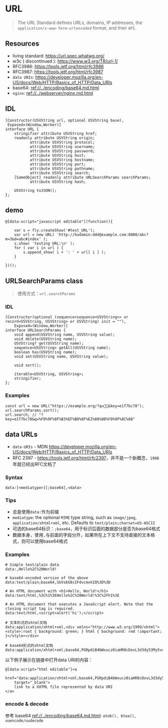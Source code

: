 # URL

> The URL Standard defines URLs, domains, IP addresses, the `application/x-www-form-urlencoded` format, and their `API`.


## Resources

* living standard: <https://url.spec.whatwg.org/> 
* w3c ( discontinued ): <https://www.w3.org/TR/url-1/>
* RFC3986: <https://tools.ietf.org/html/rfc3986>
* RFC3987: <https://tools.ietf.org/html/rfc3987>
* `data URIs`: <https://developer.mozilla.org/en-US/docs/Web/HTTP/Basics_of_HTTP/Data_URIs>
* base64: <ref://../encoding/base64.md.html>                   
* `nginx`: <ref://../webserver/nginx.md.html>



<style type="text/css">
@import "http://258i.com/static/bower_components/snippets/css/mp/style.css";
</style>
<script src="http://258i.com/static/bower_components/snippets/js/mp/fly.js"></script>


## IDL

    [Constructor(USVString url, optional USVString base),
     Exposed=(Window,Worker)]
    interface URL {
        stringifier attribute USVString href;
        readonly attribute USVString origin;
               attribute USVString protocol;
               attribute USVString username;
               attribute USVString password;
               attribute USVString host;
               attribute USVString hostname;
               attribute USVString port;
               attribute USVString pathname;
               attribute USVString search;
        [SameObject] readonly attribute URLSearchParams searchParams;
               attribute USVString hash;

        USVString toJSON();
    };

## demo


<div id="test_URL" class="test">
<div class="test-container">

    @[data-script="javascript editable"](function(){

        var s = fly.createShow('#test_URL');
        var url = new URL( 'http://hudamin:ddd@example.com:8000/abc?m=3&d=abc#index' );
        s.show( 'testing URL:\n' );
        for ( var i in url ) {
            s.append_show( i + ': ' + url[ i ] );
        }

    })();

</div>
<div class="test-console"></div>
<div class="test-panel">
</div>
</div>


## URLSearchParams class

> 使用方式：`url.searchParams`

### IDL

    [Constructor(optional (sequence<sequence<USVString>> or record<USVString, USVString> or USVString) init = ""),
        Exposed=(Window,Worker)]
    interface URLSearchParams {
        void append(USVString name, USVString value);
        void delete(USVString name);
        USVString? get(USVString name);
        sequence<USVString> getAll(USVString name);
        boolean has(USVString name);
        void set(USVString name, USVString value);

        void sort();

        iterable<USVString, USVString>;
        stringifier;
    };

### Examples

    const url = new URL("https://example.org/?q=🏳️‍🌈&key=e1f7bc78");
    url.searchParams.sort();
    url.search; // "?key=e1f7bc78&q=%F0%9F%8F%B3%EF%B8%8F%E2%80%8D%F0%9F%8C%88"



## data URLs

* `data-URIs` - MDN <https://developer.mozilla.org/en-US/docs/Web/HTTP/Basics_of_HTTP/Data_URIs>
* RFC 2397 - <https://tools.ietf.org/html/rfc2397>，并不是一个新概念，`1998`年就已经出RFC文档了

### Syntax
    
    data:[<mediatype>][;base64],<data>

### Tips

* 总是使用`data:`作为前缀
* `mediatype`: the optional `MIME` type string, such as `image/jpeg`, `application/xhtml+xml`, etc. Defaults to `text/plain;charset=US-ASCII`
* 可选的base64标识：`;base64`，用于标识后面的数据部分是否为base64格式
* 数据本身，使用`,`与前面的字段分开，如果所在上下文不支持直接的文本格式，则可以使用base64格式

### Examples 

    # Simple text/plain data
    data:,Hello%2C%20World!

    # base64-encoded version of the above
    data:text/plain;base64,SGVsbG8sIFdvcmxkIQ%3D%3D

    # An HTML document with <h1>Hello, World!</h1>
    data:text/html,%3Ch1%3EHello%2C%20World!%3C%2Fh1%3E

    # An HTML document that executes a JavaScript alert. Note that the closing script tag is required.
    data:text/html,<script>alert('hi');</script>

    # 文本形式的xhtml文档
    data:application/xhtml+xml,<div xmlns="http://www.w3.org/1999/xhtml"><style>:root { background: green; } html { background: red !important; }</style></div>

    # base64形式的xhtml文档
    data:application/xhtml+xml;base64,PGRpdiB4bWxucz0iaHR0cDovL3d3dy53My5vcmcvMTk5OS94aHRtbCI+PHN0eWxlPjpyb290IHsgYmFja2dyb3VuZDogZ3JlZW47IH0gaHRtbCB7IGJhY2tncm91bmQ6IHJlZCAhaW1wb3J0YW50OyB9PC9zdHlsZT48L2Rpdj4=


以下例子展示在链接中打开data URI的内容：

    @[data-script="html editable"]<a
        href="data:application/xhtml+xml;base64,PGRpdiB4bWxucz0iaHR0cDovL3d3dy53My5vcmcvMTk5OS94aHRtbCI+PHN0eWxlPjpyb290IHsgYmFja2dyb3VuZDogZ3JlZW47IH0gaHRtbCB7IGJhY2tncm91bmQ6IHJlZCAhaW1wb3J0YW50OyB9PC9zdHlsZT48L2Rpdj4=" 
        target="_blank">
        link to a XHTML file represented by data URI
    </a>


### encode & decode

参考 base64 <ref://../encoding/base64.md.html>: `atob(), btoa(), uuencode/uudecode`


